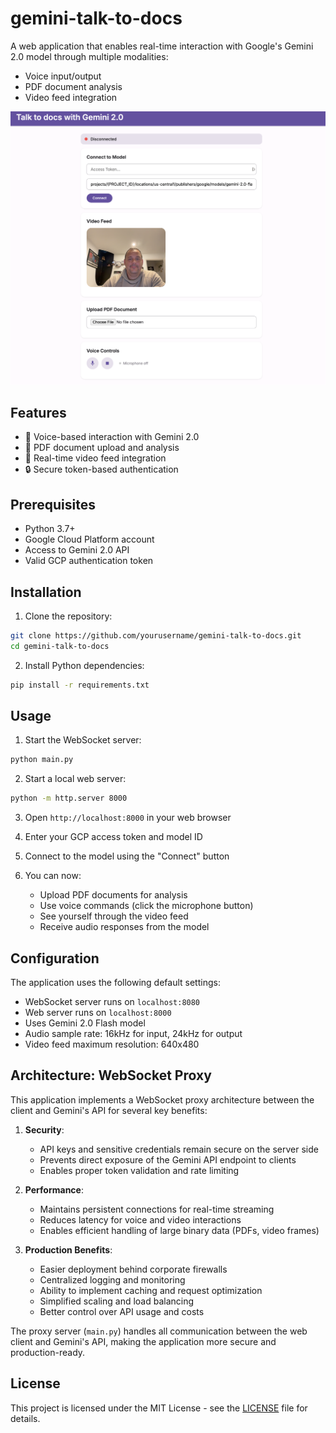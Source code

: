 # gemini-talk-to-docs

A web application that enables real-time interaction with Google's Gemini 2.0 model through multiple modalities:
- Voice input/output
- PDF document analysis
- Video feed integration

![App Demo](assets/screenshot.png)

## Features

- 🎤 Voice-based interaction with Gemini 2.0
- 📄 PDF document upload and analysis
- 🎥 Real-time video feed integration
- 🔒 Secure token-based authentication

## Prerequisites

- Python 3.7+
- Google Cloud Platform account
- Access to Gemini 2.0 API
- Valid GCP authentication token

## Installation

1. Clone the repository:
```bash
git clone https://github.com/yourusername/gemini-talk-to-docs.git
cd gemini-talk-to-docs
```

2. Install Python dependencies:
```bash
pip install -r requirements.txt
```

## Usage

1. Start the WebSocket server:
```bash
python main.py
```

2. Start a local web server:
```bash
python -m http.server 8000
```

3. Open `http://localhost:8000` in your web browser

4. Enter your GCP access token and model ID

5. Connect to the model using the "Connect" button

6. You can now:
   - Upload PDF documents for analysis
   - Use voice commands (click the microphone button)
   - See yourself through the video feed
   - Receive audio responses from the model

## Configuration

The application uses the following default settings:
- WebSocket server runs on `localhost:8080`
- Web server runs on `localhost:8000`
- Uses Gemini 2.0 Flash model
- Audio sample rate: 16kHz for input, 24kHz for output
- Video feed maximum resolution: 640x480

## Architecture: WebSocket Proxy

This application implements a WebSocket proxy architecture between the client and Gemini's API for several key benefits:

1. **Security**: 
   - API keys and sensitive credentials remain secure on the server side
   - Prevents direct exposure of the Gemini API endpoint to clients
   - Enables proper token validation and rate limiting

2. **Performance**:
   - Maintains persistent connections for real-time streaming
   - Reduces latency for voice and video interactions
   - Enables efficient handling of large binary data (PDFs, video frames)

3. **Production Benefits**:
   - Easier deployment behind corporate firewalls
   - Centralized logging and monitoring
   - Ability to implement caching and request optimization
   - Simplified scaling and load balancing
   - Better control over API usage and costs

The proxy server (`main.py`) handles all communication between the web client and Gemini's API, making the application more secure and production-ready.

## License

This project is licensed under the MIT License - see the [LICENSE](LICENSE) file for details.
